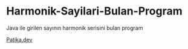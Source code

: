 # Harmonik-Sayilari-Bulan-Program
Java ile girilen sayının harmonik serisini bulan program

[Patika.dev](https://www.patika.dev/tr)